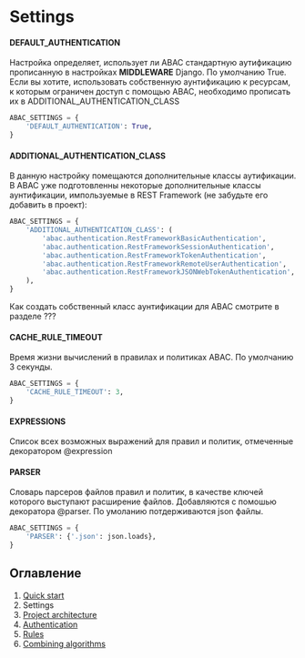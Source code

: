 # Settings

#### DEFAULT_AUTHENTICATION
Настройка определяет, использует ли ABAC стандартную аутификацию
прописанную в настройках **MIDDLEWARE** Django. По умолчанию True.
Если вы хотите, использовать собственную аунтификацию к ресурсам,
к которым ограничен доступ с помощью ABAC, необходимо прописать их в
ADDITIONAL_AUTHENTICATION_CLASS

```python
ABAC_SETTINGS = {
    'DEFAULT_AUTHENTICATION': True,
}
```

#### ADDITIONAL_AUTHENTICATION_CLASS
В данную настройку помещаются дополнительные классы аутификации. В ABAC
уже подготовленны некоторые дополнительные классы аунтификации,
импользуемые в REST Framework (не забудьте его добавить в проект):

```python
ABAC_SETTINGS = {
    'ADDITIONAL_AUTHENTICATION_CLASS': (
        'abac.authentication.RestFrameworkBasicAuthentication',
        'abac.authentication.RestFrameworkSessionAuthentication',
        'abac.authentication.RestFrameworkTokenAuthentication',
        'abac.authentication.RestFrameworkRemoteUserAuthentication',
        'abac.authentication.RestFrameworkJSONWebTokenAuthentication',
    ),
}
```

Как создать собственный класс аунтификации для ABAC смотрите в разделе
???

#### CACHE_RULE_TIMEOUT
Время жизни вычислений в правилах и политиках ABAC. По умолчанию 3 секунды.

```python
ABAC_SETTINGS = {
    'CACHE_RULE_TIMEOUT': 3,
}
```

#### EXPRESSIONS
Список всех возможных выражений для правил и политик, отмеченные
декоратором @expression

#### PARSER
Словарь парсеров файлов правил и политик, в качестве ключей которого
выступают расширение файлов. Добавляются с помошью декоратора @parser.
По умоланию потдерживаются json файлы.

```python
ABAC_SETTINGS = {
    'PARSER': {'.json': json.loads},
}
```

## Оглавление
1. [Quick start](index.md)
1. Settings
1. [Project architecture](project_architecture.md)
1. [Authentication](authentication.md)
1. [Rules](rules.md)
1. [Combining algorithms](algorithm.md)